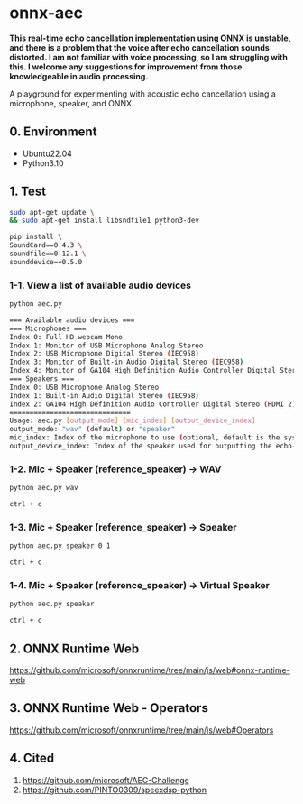 # onnx-aec

**This real-time echo cancellation implementation using ONNX is unstable, and there is a problem that the voice after echo cancellation sounds distorted. I am not familiar with voice processing, so I am struggling with this. I welcome any suggestions for improvement from those knowledgeable in audio processing.**

A playground for experimenting with acoustic echo cancellation using a microphone, speaker, and ONNX.

## 0. Environment
+ Ubuntu22.04
+ Python3.10

## 1. Test
```bash
sudo apt-get update \
&& sudo apt-get install libsndfile1 python3-dev

pip install \
SoundCard==0.4.3 \
soundfile==0.12.1 \
sounddevice==0.5.0
```

### 1-1. View a list of available audio devices
```bash
python aec.py

=== Available audio devices ===
=== Microphones ===
Index 0: Full HD webcam Mono
Index 1: Monitor of USB Microphone Analog Stereo
Index 2: USB Microphone Digital Stereo (IEC958)
Index 3: Monitor of Built-in Audio Digital Stereo (IEC958)
Index 4: Monitor of GA104 High Definition Audio Controller Digital Stereo (HDMI 2)
=== Speakers ===
Index 0: USB Microphone Analog Stereo
Index 1: Built-in Audio Digital Stereo (IEC958)
Index 2: GA104 High Definition Audio Controller Digital Stereo (HDMI 2)
==============================
Usage: aec.py [output_mode] [mic_index] [output_device_index]
output_mode: "wav" (default) or "speaker"
mic_index: Index of the microphone to use (optional, default is the system default microphone)
output_device_index: Index of the speaker used for outputting the echo-cancelled audio
```

### 1-2. Mic + Speaker (reference_speaker) -> WAV
```bash
python aec.py wav

ctrl + c
```

### 1-3. Mic + Speaker (reference_speaker) -> Speaker
```bash
python aec.py speaker 0 1

ctrl + c
```

### 1-4. Mic + Speaker (reference_speaker) -> Virtual Speaker
```bash
python aec.py speaker

ctrl + c
```

## 2. ONNX Runtime Web
https://github.com/microsoft/onnxruntime/tree/main/js/web#onnx-runtime-web

## 3. ONNX Runtime Web - Operators
https://github.com/microsoft/onnxruntime/tree/main/js/web#Operators

## 4. Cited
1. https://github.com/microsoft/AEC-Challenge
2. https://github.com/PINTO0309/speexdsp-python
